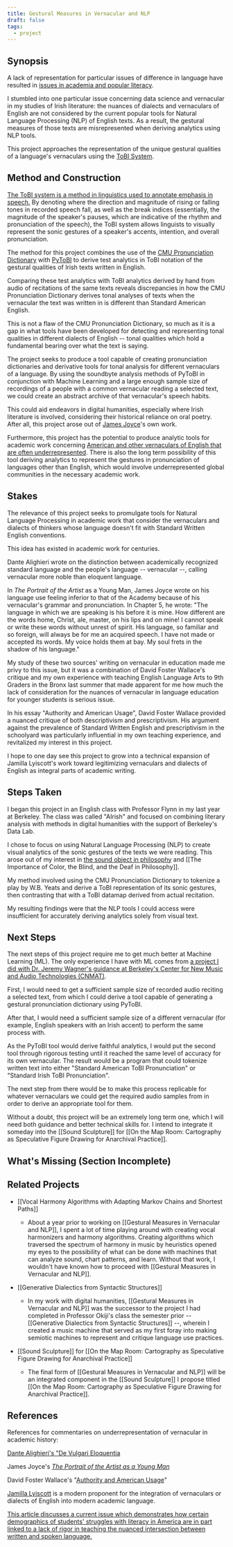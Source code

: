 ```yaml
---
title: Gestural Measures in Vernacular and NLP
draft: false
tags:
  - project
---
```

 
## Synopsis

A lack of representation for particular issues of difference in language have resulted in [issues in academia and popular literacy](obsidian://open?vault=ITPportfolio&file=Gestural%20Measures%20in%20Vernacular%20and%20NLP%20-%20References). 

I stumbled into one particular issue concerning data science and vernacular in my studies of Irish literature: the nuances of dialects and vernaculars of English are not considered by the current popular tools for Natural Language Processing (NLP) of English texts. As a result, the gestural measures of those texts are misrepresented when deriving analytics using NLP tools.

This project approaches the representation of the unique gestural qualities of a language's vernaculars using the [ToBI System](obsidian://open?vault=ITPportfolio&file=Gestural%20Measures%20in%20Vernacular%20and%20NLP%20-%20Method%20%26%20Construction).


## Method and Construction

[The ToBI system is a method in linguistics used to annotate emphasis in speech.](https://www.cs.columbia.edu/~julia/files/conv.pdf) By denoting where the direction and magnitude of rising or falling tones in recorded speech fall, as well as the break indices (essentially, the magnitude of the speaker's pauses, which are indicative of the rhythm and pronunciation of the speech), the ToBI system allows linguists to visually represent the sonic gestures of a speaker's accents, intention, and overall pronunciation.


The method for this project combines the use of the [CMU Pronunciation Dictionary](http://www.speech.cs.cmu.edu/cgi-bin/cmudict) with [PyToBI](https://github.com/monikaUPF/PyToBI) to derive test analytics in ToBI notation of the gestural qualities of Irish texts written in English. 

Comparing these test analytics with ToBI analytics derived by hand from audio of recitations of the same texts reveals discrepancies in how the CMU Pronunciation Dictionary derives tonal analyses of texts when the vernacular the text was written in is different than Standard American English.

This is not a flaw of the CMU Pronunciation Dictionary, so much as it is a gap in what tools have been developed for detecting and representing tonal qualities in different dialects of English -- tonal qualities which hold a fundamental bearing over what the text is saying.


The project seeks to produce a tool capable of creating pronunciation dictionaries and derivative tools for tonal analysis for different vernaculars of a language. By using the soundbyte analysis methods of PyToBI in conjunction with Machine Learning and a large enough sample size of recordings of a people with a common vernacular reading a selected text, we could create an abstract archive of that vernacular's speech habits. 

This could aid endeavors in digital humanities, especially where Irish literature is involved, considering their historical reliance on oral poetry. After all, this project arose out of [James Joyce](obsidian://open?vault=ITPportfolio&file=Gestural%20Measures%20in%20Vernacular%20and%20NLP%20-%20References)'s own work. 

Furthermore, this project has the potential to produce analytic tools for academic work concerning [American and other vernaculars of English that are often underrepresented](https://www.deepcenter.org/deepcenter/wp-content/uploads/2017/08/three-ways-to-speak-english-by-jamila-lyiscott.pdf). There is also the long term possibility of this tool deriving analytics to represent the gestures in pronunciation of languages other than English, which would involve underrepresented global communities in the necessary academic work.


## Stakes

The relevance of this project seeks to promulgate tools for Natural Language Processing in academic work that consider the vernaculars and dialects of thinkers whose language doesn't fit with Standard Written English conventions.

This idea has existed in academic work for centuries.

Dante Alighieri wrote on the distinction between academically recognized standard language and the people's language -- vernacular --, calling vernacular more noble than eloquent language.

In *The Portrait of the Artist* as a Young Man, James Joyce wrote on his language use feeling inferior to that of the Academy because of his vernacular's grammar and pronunciation. In Chapter 5, he wrote: "The language in which we are speaking is his before it is mine. How different are the words home, Christ, ale, master, on his lips and on mine! I cannot speak or write these words without unrest of spirit. His language, so familiar and so foreign, will always be for me an acquired speech. I have not made or accepted its words. My voice holds them at bay. My soul frets in the shadow of his language."

My study of these two sources' writing on vernacular in education made me privy to this issue, but it was a combination of David Foster Wallace's critique and my own experience with teaching English Language Arts to 9th Graders in the Bronx last summer that made apparent for me how much the lack of consideration for the nuances of vernacular in language education for younger students is serious issue.

 In his essay "Authority and American Usage", David Foster Wallace provided a nuanced critique of both descriptivism and prescriptivism. His argument against the prevalence of Standard Written English and prescriptivism in the schoolyard was particularly influential in my own teaching experience, and revitalized my interest in this project.

I hope to one day see this project to grow into a technical expansion of Jamilla Lyiscott's work toward legitimizing vernaculars and dialects of English as integral parts of academic writing.


## Steps Taken

I began this project in an English class with Professor Flynn in my last year at Berkeley. The class was called "AIrish" and focused on combining literary analysis with methods in digital humanities with the support of Berkeley's Data Lab.

I chose to focus on using Natural Language Processing (NLP) to create visual analytics of the sonic gestures of the texts we were reading. This arose out of my interest in [the sound object in philosophy](obsidian://open?vault=ITPportfolio&file=Sound%20Sculpture) and [[The Importance of Color, the Blind, and the Deaf in Philosophy]].


My method involved using the CMU Pronunciation Dictionary to tokenize a play by W.B. Yeats and derive a ToBI representation of its sonic gestures, then contrasting that with a ToBI datamap derived from actual recitation.

My resulting findings were that the NLP tools I could access were insufficient for accurately deriving analytics solely from visual text.


## Next Steps

The next steps of this project require me to get much better at Machine Learning (ML). The only experience I have with ML comes from [a project I did with Dr. Jeremy Wagner's guidance at Berkeley's Center for New Music and Audio Technologies (CNMAT)](obsidian://open?vault=ITPportfolio&file=Vocal%20Harmony%20Algorithms%20with%20Adapting%20Markov%20Chains%20and%20Shortest%20Paths). 


First, I would need to get a sufficient sample size of recorded audio reciting a selected text, from which I could derive a tool capable of generating a gestural pronunciation dictionary using PyToBI.

After that, I would need a sufficient sample size of a different vernacular (for example, English speakers with an Irish accent) to perform the same process with. 

As the PyToBI tool would derive faithful analytics, I would put the second tool through rigorous testing until it reached the same level of accuracy for its own vernacular. The result would be a program that could tokenize written text into either "Standard American ToBI Pronunciation" or "Standard Irish ToBI Pronunciation". 

The next step from there would be to make this process replicable for whatever vernaculars we could get the required audio samples from in order to derive an appropriate tool for them.


Without a doubt, this project will be an extremely long term one, which I will need both guidance and better technical skills for. I intend to integrate it someday into the [[Sound Sculpture]] for [[On the Map Room: Cartography as Speculative Figure Drawing for Anarchival Practice]].

## What's Missing (Section Incomplete)


## Related Projects

- [[Vocal Harmony Algorithms with Adapting Markov Chains and Shortest Paths]]
	- About a year prior to working on [[Gestural Measures in Vernacular and NLP]], I spent a lot of time playing around with creating vocal harmonizers and harmony algorithms. Creating algorithms which traversed the spectrum of harmony in music by heuristics opened my eyes to the possibility of what can be done with machines that can analyze sound, chart patterns, and learn. Without that work, I wouldn't have known how to proceed with [[Gestural Measures in Vernacular and NLP]].

- [[Generative Dialectics from Syntactic Structures]]
	- In my work with digital humanities, [[Gestural Measures in Vernacular and NLP]] was the successor to the project I had completed in Professor Okiji's class the semester prior -- [[Generative Dialectics from Syntactic Structures]] --, wherein I created a music machine that served as my first foray into making semiotic machines to represent and critique language use practices.

- [[Sound Sculpture]] for [[On the Map Room: Cartography as Speculative Figure Drawing for Anarchival Practice]]
	- The final form of [[Gestural Measures in Vernacular and NLP]] will be an integrated component in the [[Sound Sculpture]] I propose titled [[On the Map Room: Cartography as Speculative Figure Drawing for Anarchival Practice]].


## References


References for commentaries on underrepresentation of vernacular in academic history:


[Dante Alighieri's "De Vulgari Eloquentia](https://www.danteonline.it/english/opere.asp?idope=3&idlang=UK) 


James Joyce's *[The Portrait of the Artist as a Young Man](https://www.gutenberg.org/files/4217/4217-h/4217-h.htm#link2HCH0005)* 


David Foster Wallace's "[Authority and American Usage](http://www.jamesgerity.com/biblio/authority.pdf)"


[Jamilla Lyiscott](https://www.deepcenter.org/deepcenter/wp-content/uploads/2017/08/three-ways-to-speak-english-by-jamila-lyiscott.pdf) is a modern proponent for the integration of vernaculars or dialects of English into modern academic language.


[This article discusses a current issue which demonstrates how certain demographics of students' struggles with literacy in America are in part linked to a lack of rigor in teaching the nuanced intersection between written and spoken language.](https://www.chalkbeat.org/newyork/2023/2/14/23598611/nyc-schools-reading-instruction-teachers-college-lucy-calkins-balanced-literacy-david-banks/)









